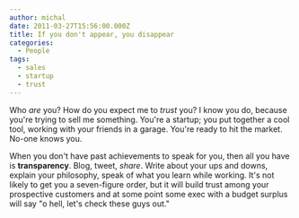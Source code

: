 ```yaml
---
author: michal
date: 2011-03-27T15:56:00.000Z
title: If you don't appear, you disappear
categories:
  - People
tags:
  - sales
  - startup
  - trust
---
```


Who _are_ you? How do you expect me to _trust_ you? I know you do, because you're trying to sell me something. You're a startup; you put together a cool tool, working with your friends in a garage. You're ready to hit the market. No-one knows you.

When you don't have past achievements to speak for you, then all you have is __transparency__. Blog, tweet, _share_. Write about your ups and downs, explain your philosophy, speak of what you learn while working. It's not likely to get you a seven-figure order, but it will build trust among your prospective customers and at some point some exec with a budget surplus will say "o hell, let's check these guys out."
